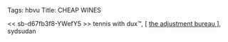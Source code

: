 Tags: hbvu
Title: CHEAP WINES
  
<< sb-d67fb3f8-YWefY5 >> tennis with dux™, [ [ the adjustment bureau ](https://en.wikipedia.org/wiki/The_Adjustment_Bureau) ], sydsudan  
